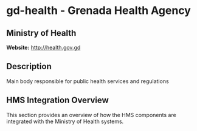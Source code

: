 # gd-health - Grenada Health Agency

## Ministry of Health

**Website:** http://health.gov.gd

## Description

Main body responsible for public health services and regulations

## HMS Integration Overview

This section provides an overview of how the HMS components are integrated with the Ministry of Health systems.
